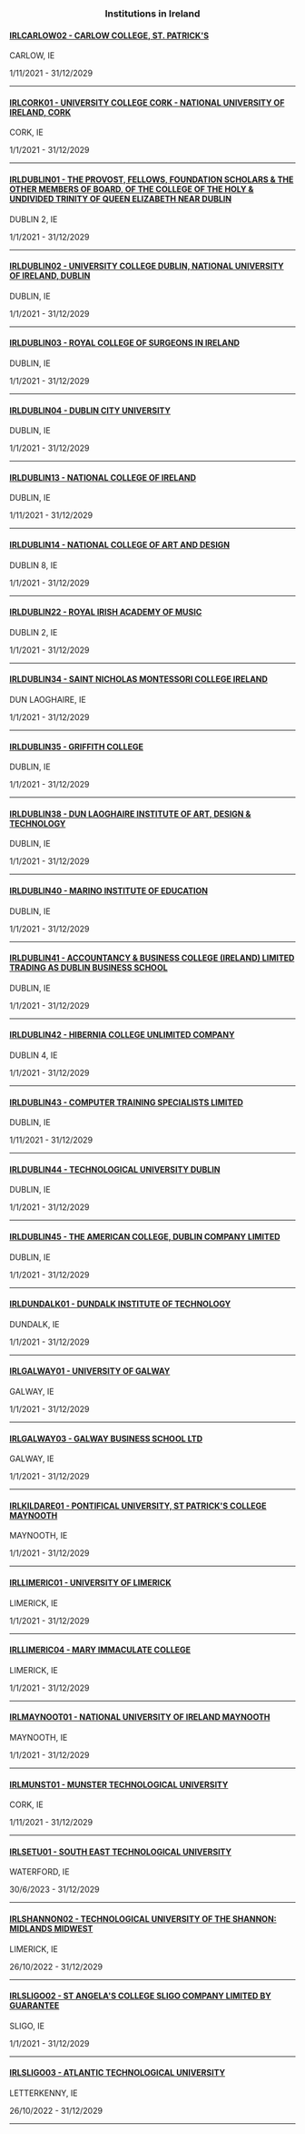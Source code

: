 <h3 align="center">Institutions in Ireland</h3>

<h4><a href="//www.carlowcollege.ie" target="_blank">IRLCARLOW02 - CARLOW COLLEGE, ST. PATRICK'S</a></h4>
CARLOW, IE

1/11/2021 - 31/12/2029

---
<h4><a href="//www.ucc.ie" target="_blank">IRLCORK01 - UNIVERSITY COLLEGE CORK - NATIONAL UNIVERSITY OF IRELAND, CORK</a></h4>
CORK, IE

1/1/2021 - 31/12/2029

---
<h4><a href="//www.tcd.ie" target="_blank">IRLDUBLIN01 - THE PROVOST, FELLOWS, FOUNDATION SCHOLARS & THE OTHER MEMBERS OF BOARD, OF THE COLLEGE OF THE HOLY & UNDIVIDED TRINITY OF QUEEN ELIZABETH NEAR DUBLIN</a></h4>
DUBLIN 2, IE

1/1/2021 - 31/12/2029

---
<h4><a href="//www.ucd.ie" target="_blank">IRLDUBLIN02 - UNIVERSITY COLLEGE DUBLIN, NATIONAL UNIVERSITY OF IRELAND, DUBLIN</a></h4>
DUBLIN, IE

1/1/2021 - 31/12/2029

---
<h4><a href="https://www.rcsi.com" target="_blank">IRLDUBLIN03 - ROYAL COLLEGE OF SURGEONS IN IRELAND</a></h4>
DUBLIN, IE

1/1/2021 - 31/12/2029

---
<h4><a href="//www.dcu.ie" target="_blank">IRLDUBLIN04 - DUBLIN CITY UNIVERSITY</a></h4>
DUBLIN, IE

1/1/2021 - 31/12/2029

---
<h4><a href="//www.ncirl.ie" target="_blank">IRLDUBLIN13 - NATIONAL COLLEGE OF IRELAND</a></h4>
DUBLIN, IE

1/11/2021 - 31/12/2029

---
<h4><a href="//www.ncad.ie" target="_blank">IRLDUBLIN14 - NATIONAL COLLEGE OF ART AND DESIGN</a></h4>
DUBLIN 8, IE

1/1/2021 - 31/12/2029

---
<h4><a href="//www.riam.ie" target="_blank">IRLDUBLIN22 - ROYAL IRISH ACADEMY OF MUSIC</a></h4>
DUBLIN 2, IE

1/1/2021 - 31/12/2029

---
<h4><a href="//www.snmci.ie" target="_blank">IRLDUBLIN34 - SAINT NICHOLAS MONTESSORI COLLEGE IRELAND</a></h4>
DUN LAOGHAIRE, IE

1/1/2021 - 31/12/2029

---
<h4><a href="//www.gcd.ie" target="_blank">IRLDUBLIN35 - GRIFFITH COLLEGE</a></h4>
DUBLIN, IE

1/1/2021 - 31/12/2029

---
<h4><a href="//www.iadt.ie" target="_blank">IRLDUBLIN38 - DUN LAOGHAIRE INSTITUTE OF ART, DESIGN & TECHNOLOGY</a></h4>
DUBLIN, IE

1/1/2021 - 31/12/2029

---
<h4><a href="//www.mie.ie" target="_blank">IRLDUBLIN40 - MARINO INSTITUTE OF EDUCATION</a></h4>
DUBLIN, IE

1/1/2021 - 31/12/2029

---
<h4><a href="//www.dbs.ie" target="_blank">IRLDUBLIN41 - ACCOUNTANCY & BUSINESS COLLEGE (IRELAND) LIMITED TRADING AS DUBLIN BUSINESS SCHOOL</a></h4>
DUBLIN, IE

1/1/2021 - 31/12/2029

---
<h4><a href="//www.hiberniacollege.com" target="_blank">IRLDUBLIN42 - HIBERNIA COLLEGE UNLIMITED COMPANY</a></h4>
DUBLIN 4, IE

1/1/2021 - 31/12/2029

---
<h4><a href="https://dorset.ie/" target="_blank">IRLDUBLIN43 - COMPUTER TRAINING SPECIALISTS LIMITED</a></h4>
DUBLIN, IE

1/11/2021 - 31/12/2029

---
<h4><a href="//www.tudublin.ie" target="_blank">IRLDUBLIN44 - TECHNOLOGICAL UNIVERSITY DUBLIN</a></h4>
DUBLIN, IE

1/1/2021 - 31/12/2029

---
<h4><a href="//www.iamu.edu" target="_blank">IRLDUBLIN45 - THE AMERICAN COLLEGE, DUBLIN COMPANY LIMITED</a></h4>
DUBLIN, IE

1/1/2021 - 31/12/2029

---
<h4><a href="//www.dkit.ie" target="_blank">IRLDUNDALK01 - DUNDALK INSTITUTE OF TECHNOLOGY</a></h4>
DUNDALK, IE

1/1/2021 - 31/12/2029

---
<h4><a href="//www.universityofgalway.ie/" target="_blank">IRLGALWAY01 - UNIVERSITY OF GALWAY</a></h4>
GALWAY, IE

1/1/2021 - 31/12/2029

---
<h4><a href="//www.galwaybusinessschool.ie" target="_blank">IRLGALWAY03 - GALWAY BUSINESS SCHOOL LTD</a></h4>
GALWAY, IE

1/1/2021 - 31/12/2029

---
<h4><a href="//www.maynoothcollege.ie" target="_blank">IRLKILDARE01 - PONTIFICAL UNIVERSITY, ST PATRICK'S COLLEGE MAYNOOTH</a></h4>
MAYNOOTH, IE

1/1/2021 - 31/12/2029

---
<h4><a href="//www.ul.ie" target="_blank">IRLLIMERIC01 - UNIVERSITY OF LIMERICK</a></h4>
LIMERICK, IE

1/1/2021 - 31/12/2029

---
<h4><a href="//www.mic.ul.ie" target="_blank">IRLLIMERIC04 - MARY IMMACULATE COLLEGE</a></h4>
LIMERICK, IE

1/1/2021 - 31/12/2029

---
<h4><a href="https://www.maynoothuniversity.ie/" target="_blank">IRLMAYNOOT01 - NATIONAL UNIVERSITY OF IRELAND MAYNOOTH</a></h4>
MAYNOOTH, IE

1/1/2021 - 31/12/2029

---
<h4><a href="https://www.mtu.ie/" target="_blank">IRLMUNST01 - MUNSTER TECHNOLOGICAL UNIVERSITY</a></h4>
CORK, IE

1/11/2021 - 31/12/2029

---
<h4><a href="https://www.setu.ie/" target="_blank">IRLSETU01 - SOUTH EAST TECHNOLOGICAL UNIVERSITY</a></h4>
WATERFORD, IE

30/6/2023 - 31/12/2029

---
<h4><a href="//www.tus.ie" target="_blank">IRLSHANNON02 - TECHNOLOGICAL UNIVERSITY OF THE SHANNON: MIDLANDS MIDWEST</a></h4>
LIMERICK, IE

26/10/2022 - 31/12/2029

---
<h4><a href="//www.atu.ie" target="_blank">IRLSLIGO02 - ST ANGELA'S COLLEGE SLIGO COMPANY LIMITED BY GUARANTEE</a></h4>
SLIGO, IE

1/1/2021 - 31/12/2029

---
<h4><a href="https://www.atu.ie/" target="_blank">IRLSLIGO03 - ATLANTIC TECHNOLOGICAL UNIVERSITY</a></h4>
LETTERKENNY, IE

26/10/2022 - 31/12/2029

---